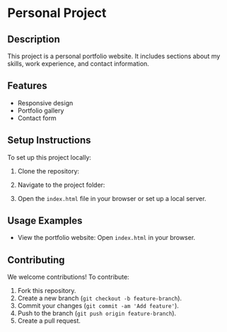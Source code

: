 # Personal Project

## Description
This project is a personal portfolio website. It includes sections about my skills, work experience, and contact information.

## Features
- Responsive design
- Portfolio gallery
- Contact form


## Setup Instructions
To set up this project locally:
1. Clone the repository:

2. Navigate to the project folder:

3. Open the `index.html` file in your browser or set up a local server.

## Usage Examples
- View the portfolio website: Open `index.html` in your browser.

## Contributing
We welcome contributions! To contribute:
1. Fork this repository.
2. Create a new branch (`git checkout -b feature-branch`).
3. Commit your changes (`git commit -am 'Add feature'`).
4. Push to the branch (`git push origin feature-branch`).
5. Create a pull request.

